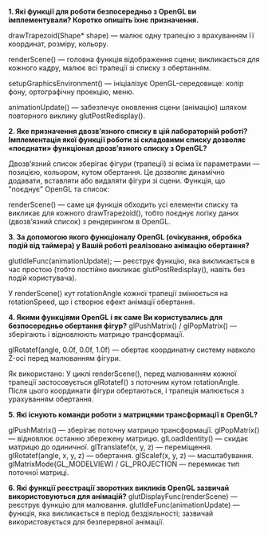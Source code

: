 **1. Які функції для роботи безпосередньо з OpenGL ви імплементували? Коротко опишіть їхнє призначення.**

drawTrapezoid(Shape* shape) — малює одну трапецію з врахуванням її координат, розміру, кольору.

renderScene() — головна функція відображення сцени; викликається для кожного кадру, малює всі трапеції зі списку з обертанням.

setupGraphicsEnvironment() — ініціалізує OpenGL-середовище: колір фону, ортографічну проекцію, меню.

animationUpdate() — забезпечує оновлення сцени (анімацію) шляхом повторного виклику glutPostRedisplay().

**2. Яке призначення двозв’язного списку в цій лабораторній роботі? Імплементація якої функції роботи зі складовими списку дозволяє «поєднати» функціонал двозв’язного списку з OpenGL?**

Двозв’язний список зберігає фігури (трапеції) зі всіма їх параметрами — позицією, кольором, кутом обертання. Це дозволяє динамічно додавати, вставляти або видаляти фігури зі сцени.
Функція, що "поєднує" OpenGL та список:

renderScene() — саме ця функція обходить усі елементи списку та викликає для кожного drawTrapezoid(), тобто поєднує логіку даних (двозв’язний список) з рендерингом в OpenGL.

**3. За допомогою якого функціоналу OpenGL (очікування, обробка подій від таймера) у Вашій роботі реалізовано анімацію обертання?**

glutIdleFunc(animationUpdate); — реєструє функцію, яка викликається в час простою (тобто постійно викликає glutPostRedisplay(), навіть без подій користувача).

У renderScene() кут rotationAngle кожної трапеції змінюється на rotationSpeed, що і створює ефект анімації обертання.

**4. Якими функціями OpenGL і як саме Ви користувались для безпосередньо обертання фігур?**
glPushMatrix() / glPopMatrix() — зберігають і відновлюють матрицю трансформації.

glRotatef(angle, 0.0f, 0.0f, 1.0f) — обертає координатну систему навколо Z-осі перед малюванням фігури.

Як використано:
У циклі renderScene(), перед малюванням кожної трапеції застосовується glRotatef() з поточним кутом rotationAngle. Після цього координати фігури обертаються, і трапеція малюється з урахуванням обертання.

**5. Які існують команди роботи з матрицями трансформації в OpenGL?**

glPushMatrix() — зберігає поточну матрицю трансформації.
glPopMatrix() — відновлює останню збережену матрицю.
glLoadIdentity() — скидає матрицю до одиничної.
glTranslatef(x, y, z) — переміщення.
glRotatef(angle, x, y, z) — обертання.
glScalef(x, y, z) — масштабування.
glMatrixMode(GL_MODELVIEW) / GL_PROJECTION — перемикає тип поточної матриці.

**6. Які функції реєстрації зворотних викликів OpenGL зазвичай використовуються для анімацій?**
glutDisplayFunc(renderScene) — реєструє функцію для малювання.
glutIdleFunc(animationUpdate) — функція, яка викликається в період бездіяльності; зазвичай використовується для безперервної анімації.
